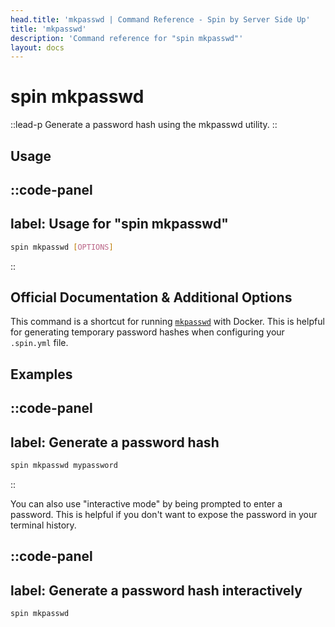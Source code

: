 ```yaml
---
head.title: 'mkpasswd | Command Reference - Spin by Server Side Up'
title: 'mkpasswd'
description: 'Command reference for "spin mkpasswd"'
layout: docs
---
```

# spin mkpasswd
::lead-p
Generate a password hash using the mkpasswd utility.
::

## Usage
::code-panel
---
label: Usage for "spin mkpasswd"
---
```bash
spin mkpasswd [OPTIONS]
```
::

## Official Documentation & Additional Options
This command is a shortcut for running [`mkpasswd`](https://linux.die.net/man/1/mkpasswd) with Docker. This is helpful for generating temporary password hashes when configuring your `.spin.yml` file.

## Examples
::code-panel
---
label: Generate a password hash
---
```bash
spin mkpasswd mypassword
```
::

You can also use "interactive mode" by being prompted to enter a password. This is helpful if you don't want to expose the password in your terminal history.

::code-panel
---
label: Generate a password hash interactively
---
```bash
spin mkpasswd
```